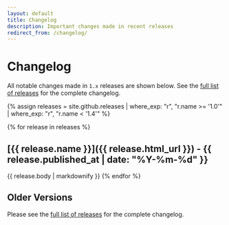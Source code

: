 ```yaml
---
layout: default
title: Changelog
description: Important changes made in recent releases
redirect_from: /changelog/
---
```


# Changelog

All notable changes made in `1.x` releases are shown below. See the [full list of releases](/releases) for the complete changelog.

{% assign releases = site.github.releases | where_exp: "r", "r.name >= '1.0'" | where_exp: "r", "r.name < '1.4'" %}

{% for release in releases %}
## [{{ release.name }}]({{ release.html_url }}) - {{ release.published_at | date: "%Y-%m-%d" }}
{{ release.body | markdownify }}
{% endfor %}

## Older Versions

Please see the [full list of releases](/releases) for the complete changelog.
